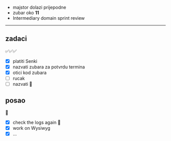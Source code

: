 * majstor dolazi prijepodne
* zubar oko **11**
* Intermediary domain sprint review

---

## zadaci 
✅✅✅
- [x] platiti Senki
- [x] nazvati zubara za potvrdu termina
- [x] otici kod zubara
- [ ] rucak
- [ ] nazvati 🚽

## posao
🔨
* [x] check the logs again 🍞
* [x] work on Wysiwyg
* [x] ...
